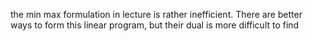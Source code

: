 the min max formulation in lecture is rather inefficient. There are better ways to form this linear program, but their dual is more difficult to find
